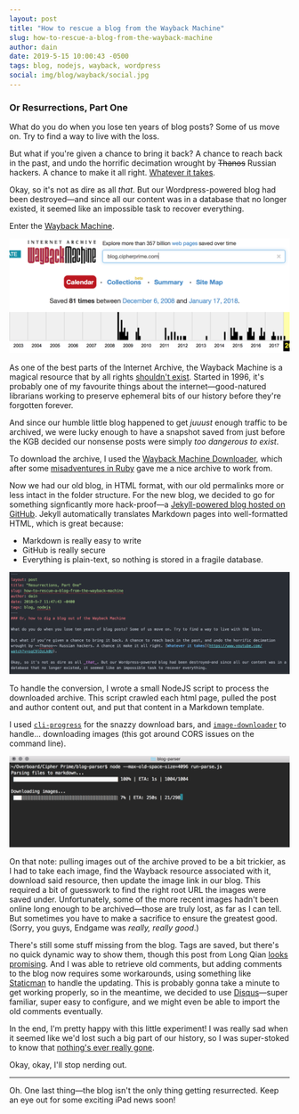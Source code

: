 ```yaml
---
layout: post
title: "How to rescue a blog from the Wayback Machine"
slug: how-to-rescue-a-blog-from-the-wayback-machine
author: dain
date: 2019-5-15 10:00:43 -0500
tags: blog, nodejs, wayback, wordpress
social: img/blog/wayback/social.jpg
---
```

### Or Resurrections, Part One

What do you do when you lose ten years of blog posts? Some of us move on. Try to find a way to live with the loss.

But what if you're given a chance to bring it back? A chance to reach back in the past, and undo the horrific decimation wrought by ~~Thanos~~ Russian hackers. A chance to make it all right. [Whatever it takes](https://www.youtube.com/watch?v=sqC9lOzLk0U).

Okay, so it's not as dire as all _that_. But our Wordpress-powered blog had been destroyed—and since all our content was in a database that no longer existed, it seemed like an impossible task to recover everything.

Enter the [Wayback Machine](https://archive.org).

![Wayback Archive](/img/blog/wayback/wayback-archive.png)

As one of the best parts of the Internet Archive, the Wayback Machine is a magical resource that by all rights [shouldn't exist](https://www.xkcd.com/2102/). Started in 1996, it's probably one of my favourite things about the internet—good-natured librarians working to preserve ephemeral bits of our history before they're forgotten forever.

And since our humble little blog happened to get _juuust_ enough traffic to be archived, we were lucky enough to have a snapshot saved from just before the KGB decided our nonsense posts were simply _too dangerous to exist_.

To download the archive, I used the [Wayback Machine Downloader](https://github.com/hartator/wayback-machine-downloader), which after some [misadventures in Ruby](http://misheska.com/blog/2013/06/15/using-rbenv-to-manage-multiple-versions-of-ruby/) gave me a nice archive to work from.

Now we had our old blog, in HTML format, with our old permalinks more or less intact in the folder structure. For the new blog, we decided to go for something signficantly more hack-proof—a [Jekyll-powered blog hosted on GitHub](http://jekyll.org). Jekyll automatically translates Markdown pages into well-formatted HTML, which is great because:

* Markdown is really easy to write
* GitHub is really secure
* Everything is plain-text, so nothing is stored in a fragile database.

![Wayback Command Line](/img/blog/wayback/wayback-markdown.png)

To handle the conversion, I wrote a small NodeJS script to process the downloaded archive. This script crawled each html page, pulled the post and author content out, and put that content in a Markdown template.

I used [`cli-progress`](https://www.npmjs.com/package/cli-progress) for the snazzy download bars, and [`image-downloader`](https://www.npmjs.com/package/image-downloader) to handle... downloading images (this got around CORS issues on the command line).

![Wayback Command Line](/img/blog/wayback/wayback-cmd-line.png)

On that note: pulling images out of the archive proved to be a bit trickier, as I had to take each image, find the Wayback resource associated with it, download said resource, then update the image link in our blog. This required a bit of guesswork to find the right root URL the images were saved under. Unfortunately, some of the more recent images hadn't been online long enough to be archived—those are truly lost, as far as I can tell. But sometimes you have to make a sacrifice to ensure the greatest good. (Sorry, you guys, Endgame was _really, really good_.)

There's still some stuff missing from the blog. Tags are saved, but there's no quick dynamic way to show them, though this post from Long Qian [looks promising](http://longqian.me/2017/02/09/github-jekyll-tag/). And I was able to retrieve old comments, but adding comments to the blog now requires some workarounds, using something like [Staticman](https://staticman.net) to handle the updating. This is probably gonna take a minute to get working properly, so in the meantime, we decided to use [Disqus](www.disqus.com)—super familiar, super easy to configure, and we might even be able to import the old comments eventually.

In the end, I'm pretty happy with this little experiment! I was really sad when it seemed like we'd lost such a big part of our history, so I was super-stoked to know that [nothing's ever really gone](https://www.youtube.com/watch?v=vNCKRQn_6oA).

Okay, okay, I'll stop nerding out.

---

Oh. One last thing—the blog isn't the only thing getting resurrected. Keep an eye out for some exciting iPad news soon!
